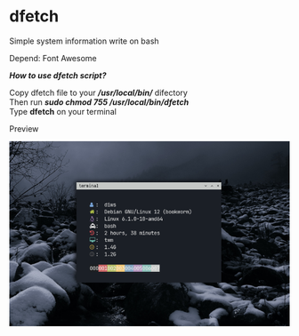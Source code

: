 # dfetch
Simple system information write on bash

Depend: Font Awesome 

<i><b> How to use dfetch script? </b></i>

Copy dfetch file to your <i><b>/usr/local/bin/</i></b> difectory \
Then run <i><b>sudo chmod 755 /usr/local/bin/dfetch</i></b> \
Type <b>dfetch</b> on your terminal


Preview

![My Image](https://github.com/diws1/dfetch/blob/main/dfetch.png)
